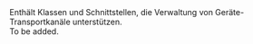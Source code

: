 <Namespace Name="Microsoft.Azure.Devices.Client.Transport.Mqtt">
  <Docs>
    <summary>Enthält Klassen und Schnittstellen, die Verwaltung von Geräte-Transportkanäle unterstützen.</summary> 
    <remarks>To be added.</remarks>
  </Docs>
</Namespace>
